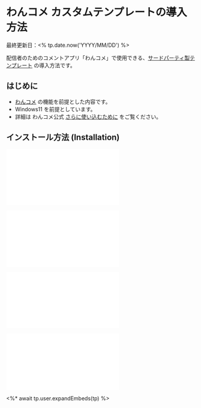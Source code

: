 # わんコメ カスタムテンプレートの導入方法

最終更新日：<% tp.date.now('YYYY/MM/DD') %>

配信者のためのコメントアプリ「わんコメ」で使用できる、[サードパーティ製テンプレート](https://booth.pm/ja/search/%E3%82%8F%E3%82%93%E3%82%B3%E3%83%A1) の導入方法です。

## はじめに

- [わんコメ](https://onecomme.com/) の機能を前提とした内容です。
- Windows11 を前提としています。
- 詳細は わんコメ公式 [さらに使い込むために](https://onecomme.com/docs/guide/more) をご覧ください。

## インストール方法 (Installation)

![Installation_11_AddTemplate](/packages/OmikujiBot/template/installation/Installation_11_AddTemplate.md)

![Installation_31_AddSettings](/packages/OmikujiBot/template/installation/Installation_31_AddSettings.md)

![Installation_32_AddWordParty](/packages/OmikujiBot/template/installation/Installation_32_AddWordParty.md)

![credits_99_sesupin](/sharedTemplate/credits/credits_99_sesupin.md)

<%* await tp.user.expandEmbeds(tp) %>

